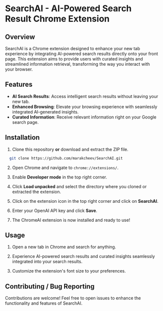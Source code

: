 # SearchAI - AI-Powered Search Result Chrome Extension

## Overview

SearchAI is a Chrome extension designed to enhance your new tab experience by integrating AI-powered search results directly onto your front page. This extension aims to provide users with curated insights and streamlined information retrieval, transforming the way you interact with your browser.

## Features

- **AI Search Results**: Access intelligent search results without leaving your new tab.
- **Enhanced Browsing**: Elevate your browsing experience with seamlessly integrated AI-generated insights.
- **Curated Information**: Receive relevant information right on your Google search page.

## Installation

1. Clone this repository **or** download and extract the ZIP file.

```bash
  git clone https://github.com/marakcheev/SearchAI.git
```

2. Open Chrome and navigate to `chrome://extensions/`.

3. Enable **Developer mode** in the top right corner.

4. Click **Load unpacked** and select the directory where you cloned or extracted the extension.

5. Click on the extension icon in the top right corner and click on **SearchAI**. 

6. Enter your OpenAI API key and click **Save**.

7. The ChromeAI extension is now installed and ready to use!

## Usage

1. Open a new tab in Chrome and search for anything.

2. Experience AI-powered search results and curated insights seamlessly integrated into your search results.

4. Customize the extension's font size to your preferences.

## Contributing / Bug Reporting

Contributions are welcome! Feel free to open issues to enhance the functionality and features of SearchAI.
